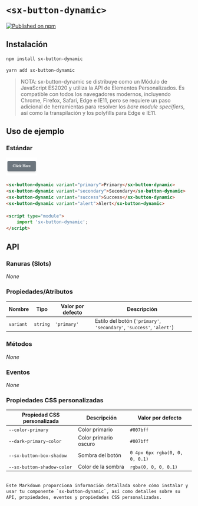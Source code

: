 # `<sx-button-dynamic>`

[![Published on npm](https://img.shields.io/npm/v/sx-button-dynamic.svg)](https://www.npmjs.com/package/sx-button-dynamic)

## Instalación

```sh
npm install sx-button-dynamic
```

```sh
yarn add sx-button-dynamic
```

> NOTA: sx-button-dynamic se distribuye como un Módulo de JavaScript ES2020 y utiliza la API de Elementos Personalizados. Es compatible con todos los navegadores modernos, incluyendo Chrome, Firefox, Safari, Edge e IE11, pero se requiere un paso adicional de herramientas para resolver los _bare module specifiers_, así como la transpilación y los polyfills para Edge e IE11.

## Uso de ejemplo

### Estándar

<img src="../../assets/img/dynamic-button.png" width="84px" height="48px">

```html
<sx-button-dynamic variant="primary">Primary</sx-button-dynamic>
<sx-button-dynamic variant="secondary">Secondary</sx-button-dynamic>
<sx-button-dynamic variant="success">Success</sx-button-dynamic>
<sx-button-dynamic variant="alert">Alert</sx-button-dynamic>

<script type="module">
    import 'sx-button-dynamic';
</script>
```

## API

### Ranuras (Slots)

_None_

### Propiedades/Atributos

| Nombre       | Tipo      | Valor por defecto | Descripción                         |
| ------------ | --------- | ----------------- | ----------------------------------- |
| `variant`    | `string`  | `'primary'`       | Estilo del botón (`'primary'`, `'secondary'`, `'success'`, `'alert'`)        |

### Métodos

_None_

### Eventos

_None_

### Propiedades CSS personalizadas

| Propiedad CSS personalizada | Descripción          | Valor por defecto                                   |
| --------------------------- | -------------------- | --------------------------------------------------- |
| `--color-primary`           | Color primario       | `#007bff`                                           |
| `--dark-primary-color`      | Color primario oscuro | `#007bff`                                         |
| `--sx-button-box-shadow`    | Sombra del botón     | `0 4px 6px rgba(0, 0, 0, 0.1)`                     |
| `--sx-button-shadow-color`  | Color de la sombra   | `rgba(0, 0, 0, 0.1)`                               |

```

Este Markdown proporciona información detallada sobre cómo instalar y usar tu componente `sx-button-dynamic`, así como detalles sobre su API, propiedades, eventos y propiedades CSS personalizadas.